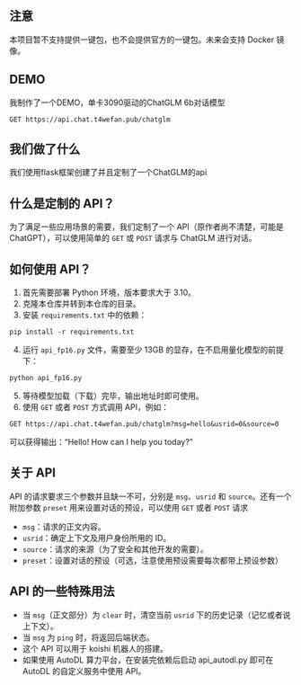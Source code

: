 ## 注意
本项目暂不支持提供一键包，也不会提供官方的一键包。未来会支持 Docker 镜像。

## DEMO
我制作了一个DEMO，单卡3090驱动的ChatGLM 6b对话模型
```
GET https://api.chat.t4wefan.pub/chatglm
```

## 我们做了什么
我们使用flask框架创建了并且定制了一个ChatGLM的api

## 什么是定制的 API？
为了满足一些应用场景的需要，我们定制了一个 API（原作者尚不清楚，可能是 ChatGPT），可以使用简单的 `GET` 或 `POST` 请求与 ChatGLM 进行对话。

## 如何使用 API？
1. 首先需要部署 Python 环境，版本要求大于 3.10。
2. 克隆本仓库并转到本仓库的目录。
3. 安装 `requirements.txt` 中的依赖：
```
pip install -r requirements.txt
```
4. 运行 `api_fp16.py` 文件，需要至少 13GB 的显存，在不启用量化模型的前提下：
```
python api_fp16.py
```
5. 等待模型加载（下载）完毕，输出地址时即可使用。
6. 使用 `GET` 或者 `POST` 方式调用 API，例如：
```
GET https://api.chat.t4wefan.pub/chatglm?msg=hello&usrid=0&source=0
```
可以获得输出：“Hello! How can I help you today?”

## 关于 API
API 的请求要求三个参数并且缺一不可，分别是 `msg`、`usrid` 和 `source`。还有一个附加参数 `preset` 用来设置对话的预设，可以使用 `GET` 或者 `POST` 请求
- `msg`：请求的正文内容。
- `usrid`：确定上下文及用户身份所用的 ID。
- `source`：请求的来源（为了安全和其他开发的需要）。
- `preset`：设置对话的预设（可选，注意使用预设需要每次都带上预设参数）


## API 的一些特殊用法
- 当 `msg`（正文部分）为 `clear` 时，清空当前 `usrid` 下的历史记录（记忆或者说上下文）。
- 当 `msg` 为 `ping` 时，将返回后端状态。
- 这个 API 可以用于 koishi 机器人的搭建。
- 如果使用 AutoDL 算力平台，在安装完依赖后启动 api_autodl.py 即可在 AutoDL 的自定义服务中使用 API。
